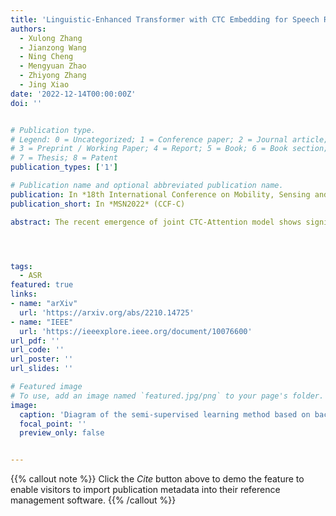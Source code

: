 ```yaml
---
title: 'Linguistic-Enhanced Transformer with CTC Embedding for Speech Recognition'
authors:
  - Xulong Zhang
  - Jianzong Wang
  - Ning Cheng
  - Mengyuan Zhao
  - Zhiyong Zhang
  - Jing Xiao 
date: '2022-12-14T00:00:00Z'
doi: ''


# Publication type.
# Legend: 0 = Uncategorized; 1 = Conference paper; 2 = Journal article;
# 3 = Preprint / Working Paper; 4 = Report; 5 = Book; 6 = Book section;
# 7 = Thesis; 8 = Patent
publication_types: ['1']

# Publication name and optional abbreviated publication name.
publication: In *18th International Conference on Mobility, Sensing and Networking*
publication_short: In *MSN2022* (CCF-C)

abstract: The recent emergence of joint CTC-Attention model shows significant improvement in automatic speech recognition (ASR). The improvement largely lies in the modeling of linguistic information by decoder. The decoder joint-optimized with an acoustic encoder renders the language model from ground-truth sequences in an auto-regressive manner during training. However, the training corpus of the decoder is limited to the speech transcriptions, which is far less than the corpus needed to train an acceptable language model. This leads to poor robustness of decoder. To alleviate this problem, we propose linguistic-enhanced transformer, which introduces refined CTC information to decoder during training process, so that the decoder can be more robust. Our experiments on AISHELL-1 speech corpus show that the character error rate (CER) is relatively reduced by up to 7 %. We also find that in joint CTC-Attention ASR model, decoder is more sensitive to linguistic information than acoustic information.




tags:
  - ASR
featured: true
links:
- name: "arXiv"
  url: 'https://arxiv.org/abs/2210.14725'
- name: "IEEE"
  url: 'https://ieeexplore.ieee.org/document/10076600'
url_pdf: ''
url_code: ''
url_poster: ''
url_slides: ''

# Featured image
# To use, add an image named `featured.jpg/png` to your page's folder.
image:
  caption: 'Diagram of the semi-supervised learning method based on backbone network'
  focal_point: ''
  preview_only: false


---
```


{{% callout note %}}
Click the _Cite_ button above to demo the feature to enable visitors to import publication metadata into their reference management software.
{{% /callout %}}

